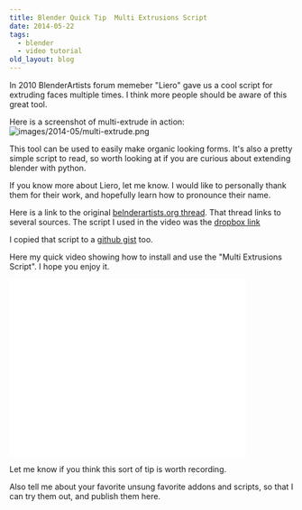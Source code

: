 ```yaml
---
title: Blender Quick Tip  Multi Extrusions Script
date: 2014-05-22
tags:
  - blender
  - video tutorial
old_layout: blog
---
```


In 2010 BlenderArtists forum memeber "Liero" gave us a cool script for
extruding faces multiple times.  I think more people should be aware
of this great tool.

Here is a screenshot of multi-extrude in action:
<img src="/images/2014-05/multi-extrude2.png" class="img img-responsive blog-image" alt="images/2014-05/multi-extrude.png"/>


This tool can be used to easily make organic looking forms. It's also a
pretty simple script to read, so worth looking at if you are curious
about extending blender with python.

If you know more about Liero, let me know. I would like to personally
thank them for their work, and hopefully learn how to pronounce their
name.

Here is a link to the original [belnderartists.org
thread](https://blenderartists.org/forum/showthread.php?219526-Multiple-extrusions-script).
That thread links to several sources.  The script I used in the video 
was the [dropbox link](https://dl.dropbox.com/u/16486113/Blender/mexii.py)

I  copied that script to a [github
gist](https://gist.github.com/knowuh/5dacf4735137ac121428#file-mex) too.


Here my quick video showing how to install and use the "Multi Extrusions
Script". I hope you enjoy it.

<iframe width="420" height="315"
src="//www.youtube.com/embed/YiuRrMahySY" frameborder="0"
allowfullscreen></iframe>

Let me know if you think this sort of tip is worth recording.  

Also tell me about your favorite unsung favorite addons and scripts, so
that I can try them out, and publish them here.


